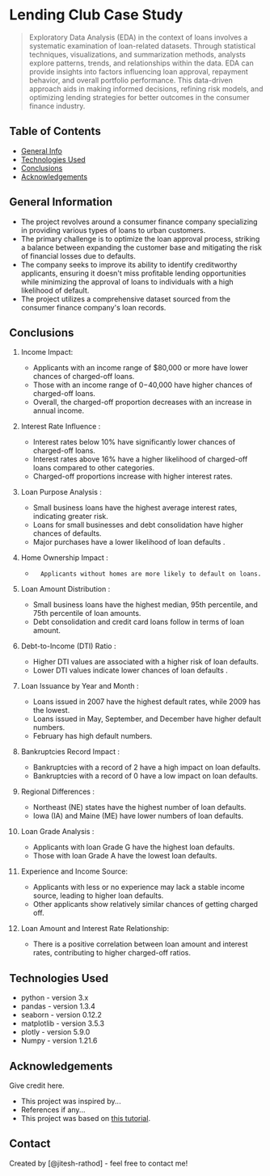 # Lending Club Case Study
> Exploratory Data Analysis (EDA) in the context of loans involves a systematic examination of loan-related datasets. Through statistical techniques, visualizations, and summarization methods, analysts explore patterns, trends, and relationships within the data. EDA can provide insights into factors influencing loan approval, repayment behavior, and overall portfolio performance. This data-driven approach aids in making informed decisions, refining risk models, and optimizing lending strategies for better outcomes in the consumer finance industry.


## Table of Contents
* [General Info](#general-information)
* [Technologies Used](#technologies-used)
* [Conclusions](#conclusions)
* [Acknowledgements](#acknowledgements)

<!-- You can include any other section that is pertinent to your problem -->

## General Information
- The project revolves around a consumer finance company specializing in providing various types of loans to urban customers.
- The primary challenge is to optimize the loan approval process, striking a balance between expanding the customer base and mitigating the risk of financial losses due to defaults.
- The company seeks to improve its ability to identify creditworthy applicants, ensuring it doesn't miss profitable lending opportunities while minimizing the approval of loans to individuals with a high likelihood of default.
- The project utilizes a comprehensive dataset sourced from the consumer finance company's loan records.

<!-- You don't have to answer all the questions - just the ones relevant to your project. -->

## Conclusions
1. Income Impact:
    -   Applicants with an income range of $80,000 or more have lower chances of charged-off loans.
    -   Those with an income range of $0-$40,000 have higher chances of charged-off loans.
    -   Overall, the charged-off proportion decreases with an increase in annual income.  

2.  Interest Rate Influence :    
    -   Interest rates below 10% have significantly lower chances of charged-off loans.
    -   Interest rates above 16% have a higher likelihood of charged-off loans compared to other categories.
    -   Charged-off proportions increase with higher interest rates. 

3.  Loan Purpose Analysis :    
    -   Small business loans have the highest average interest rates, indicating greater risk.
    -   Loans for small businesses and debt consolidation have higher chances of defaults.
    -   Major purchases have a lower likelihood of loan defaults .

4.  Home Ownership Impact :    
    -       Applicants without homes are more likely to default on loans.

5.  Loan Amount Distribution :    
    -   Small business loans have the highest median, 95th percentile, and 75th percentile of loan amounts.
    -   Debt consolidation and credit card loans follow in terms of loan amount.   

6.  Debt-to-Income (DTI) Ratio :    
    -   Higher DTI values are associated with a higher risk of loan defaults.
    -   Lower DTI values indicate lower chances of loan defaults . 

7.  Loan Issuance by Year and Month :    
    -   Loans issued in 2007 have the highest default rates, while 2009 has the lowest.
    -   Loans issued in May, September, and December have higher default numbers.
    -   February has high default numbers. 

8.  Bankruptcies Record Impact :    
    -   Bankruptcies with a record of 2 have a high impact on loan defaults.
    -   Bankruptcies with a record of 0 have a low impact on loan defaults.   

9.  Regional Differences :    
    -   Northeast (NE) states have the highest number of loan defaults.
    -   Iowa (IA) and Maine (ME) have lower numbers of loan defaults.  

10. Loan Grade Analysis  :    
    -   Applicants with loan Grade G have the highest loan defaults.
    -   Those with loan Grade A have the lowest loan defaults.

11. Experience and Income Source:

    -   Applicants with less or no experience may lack a stable income source, leading to higher loan defaults.
    -   Other applicants show relatively similar chances of getting charged off.

12. Loan Amount and Interest Rate Relationship:
    -   There is a positive correlation between loan amount and interest rates, contributing to higher charged-off ratios.

<!-- You don't have to answer all the questions - just the ones relevant to your project. -->


## Technologies Used
- python - version 3.x
- pandas - version 1.3.4
- seaborn - version 0.12.2
- matplotlib - version 3.5.3
- plotly - version 5.9.0
- Numpy - version 1.21.6

<!-- As the libraries versions keep on changing, it is recommended to mention the version of library used in this project -->

## Acknowledgements
Give credit here.
- This project was inspired by...
- References if any...
- This project was based on [this tutorial](https://www.example.com).


## Contact
Created by [@jitesh-rathod] - feel free to contact me!


<!-- Optional -->
<!-- ## License -->
<!-- This project is open source and available under the [... License](). -->

<!-- You don't have to include all sections - just the one's relevant to your project -->